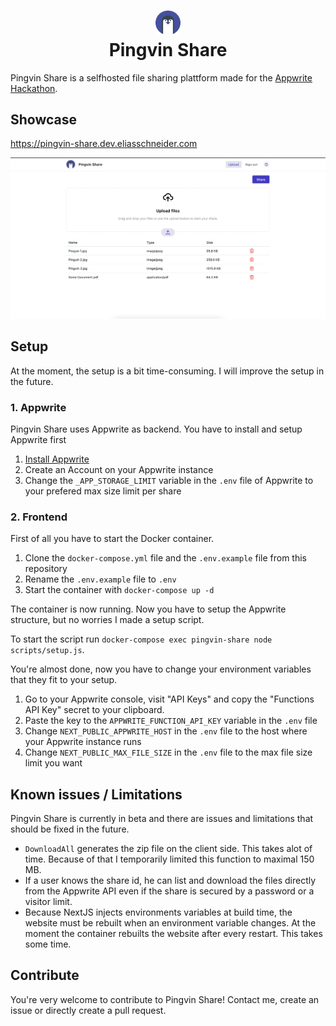 # <div align="center"><img  src="./public/img/logo.svg" width="40"/> </br>Pingvin Share</div>

Pingvin Share is a selfhosted file sharing plattform made for the [Appwrite Hackathon](https://dev.to/devteam/announcing-the-appwrite-hackathon-on-dev-1oc0).

## Showcase

https://pingvin-share.dev.eliasschneider.com

<img src="assets/screenshots/home.png" width="700"/>

## Setup

At the moment, the setup is a bit time-consuming. I will improve the setup in the future.

### 1. Appwrite

Pingvin Share uses Appwrite as backend. You have to install and setup Appwrite first

1.  [Install Appwrite](https://appwrite.io/docs/installation)
2.  Create an Account on your Appwrite instance
3.  Change the `_APP_STORAGE_LIMIT` variable in the `.env` file of Appwrite to your prefered max size limit per share

### 2. Frontend

First of all you have to start the Docker container.

1. Clone the `docker-compose.yml` file and the `.env.example` file from this repository
2. Rename the `.env.example` file to `.env`
3. Start the container with `docker-compose up -d`

The container is now running. Now you have to setup the Appwrite structure, but no worries I made a setup script.

To start the script run `docker-compose exec pingvin-share node scripts/setup.js`.

You're almost done, now you have to change your environment variables that they fit to your setup.

1.  Go to your Appwrite console, visit "API Keys" and copy the "Functions API Key" secret to your clipboard.
2.  Paste the key to the `APPWRITE_FUNCTION_API_KEY` variable in the `.env` file
3.  Change `NEXT_PUBLIC_APPWRITE_HOST` in the `.env` file to the host where your Appwrite instance runs
4.  Change `NEXT_PUBLIC_MAX_FILE_SIZE` in the `.env` file to the max file size limit you want

## Known issues / Limitations

Pingvin Share is currently in beta and there are issues and limitations that should be fixed in the future.

- `DownloadAll` generates the zip file on the client side. This takes alot of time. Because of that I temporarily limited this function to maximal 150 MB.
- If a user knows the share id, he can list and download the files directly from the Appwrite API even if the share is secured by a password or a visitor limit.
- Because NextJS injects environments variables at build time, the website must be rebuilt when an environment variable changes. At the moment the container rebuilts the website after every restart. This takes some time.

## Contribute

You're very welcome to contribute to Pingvin Share!
Contact me, create an issue or directly create a pull request.
